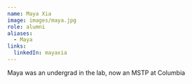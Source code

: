 ```yaml
---
name: Maya Xia
image: images/maya.jpg
role: alumni
aliases:
  - Maya
links:
  linkedIn: mayaxia
---
```

Maya was an undergrad in the lab, now an MSTP at Columbia
